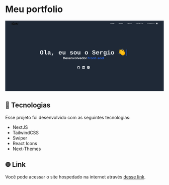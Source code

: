 # Meu portfolio

<img src="/public/assets/portfolio.png"/>

## 🚀 Tecnologias

Esse projeto foi desenvolvido com as seguintes tecnologias:

- NextJS
- TailwindCSS
- Swiper
- React Icons
- Next-Themes

## 🌐 Link

Você pode acessar o site hospedado na internet através [desse link](https://portfolio-winkelstrotersergio.vercel.app/).
